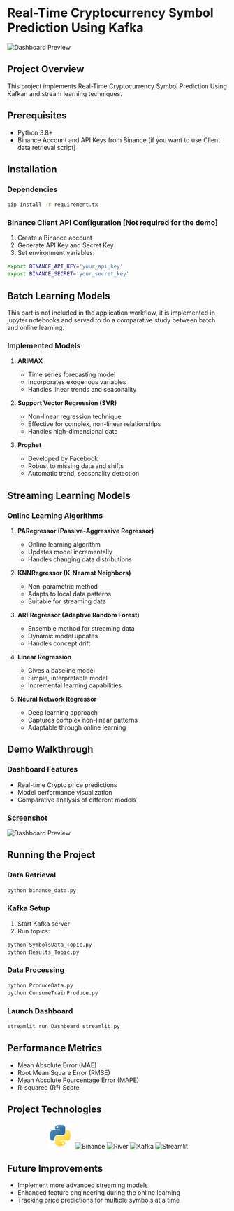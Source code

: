 # Real-Time Cryptocurrency Symbol Prediction Using Kafka
![Dashboard Preview](images/cov.png)

## Project Overview
This project implements Real-Time Cryptocurrency Symbol Prediction Using Kafkan and stream learning techniques.

## Prerequisites
- Python 3.8+
- Binance Account and API Keys from Binance (if you want to use Client data retrieval script)
  

## Installation

### Dependencies
```bash
pip install -r requirement.tx
```

### Binance Client API Configuration [Not required for the demo]
1. Create a Binance account
2. Generate API Key and Secret Key
3. Set environment variables:
```bash
export BINANCE_API_KEY='your_api_key'
export BINANCE_SECRET='your_secret_key'
```

## Batch Learning Models
This part is not included in the application workflow, it is implemented in jupyter notebooks and served to do a comparative study between batch and online learning.
### Implemented Models
1. **ARIMAX**
   - Time series forecasting model
   - Incorporates exogenous variables
   - Handles linear trends and seasonality

2. **Support Vector Regression (SVR)**
   - Non-linear regression technique
   - Effective for complex, non-linear relationships
   - Handles high-dimensional data

3. **Prophet**
   - Developed by Facebook
   - Robust to missing data and shifts
   - Automatic trend, seasonality detection

## Streaming Learning Models

### Online Learning Algorithms
1. **PARegressor (Passive-Aggressive Regressor)**
   - Online learning algorithm
   - Updates model incrementally
   - Handles changing data distributions

2. **KNNRegressor (K-Nearest Neighbors)**
   - Non-parametric method
   - Adapts to local data patterns
   - Suitable for streaming data

3. **ARFRegressor (Adaptive Random Forest)**
   - Ensemble method for streaming data
   - Dynamic model updates
   - Handles concept drift

4. **Linear Regression**
   - Gives a baseline model
   - Simple, interpretable model
   - Incremental learning capabilities

6. **Neural Network Regressor**
   - Deep learning approach
   - Captures complex non-linear patterns
   - Adaptable through online learning

## Demo Walkthrough

### Dashboard Features
- Real-time Crypto price predictions
- Model performance visualization
- Comparative analysis of different models

### Screenshot
![Dashboard Preview](images/dash.png)

## Running the Project

### Data Retrieval
```bash
python binance_data.py
```

### Kafka Setup
1. Start Kafka server
2. Run topics:
```bash
python SymbolsData_Topic.py
python Results_Topic.py
```

### Data Processing
```bash
python ProduceData.py
python ConsumeTrainProduce.py
```

### Launch Dashboard
```bash
streamlit run Dashboard_streamlit.py
```

## Performance Metrics
- Mean Absolute Error (MAE)
- Root Mean Square Error (RMSE)
- Mean Absolute Pourcentage Error (MAPE)
- R-squared (R²) Score

##  Project Technologies
<p align="center">
  <img src="https://raw.githubusercontent.com/devicons/devicon/master/icons/python/python-original.svg" alt="Python" width="60" height="60"/>
  <img src="https://raw.githubusercontent.com/simple-icons/simple-icons/develop/icons/binance.svg" alt="Binance" width="60" height="60"/>
  <img src="https://production-media.paperswithcode.com/social-images/IIGvoRhcqPHRAxAp.svg" alt="River" width="120" height="60"/>
  <img src="https://upload.wikimedia.org/wikipedia/commons/0/0a/Apache_kafka-icon.svg" alt="Kafka" width="60" height="60"/>
  <img src="https://cdn.jsdelivr.net/gh/devicons/devicon/icons/streamlit/streamlit-original.svg" alt="Streamlit" width="60" height="60"/>
</p>


## Future Improvements
- Implement more advanced streaming models
- Enhanced feature engineering during the online learning
- Tracking price predictions for multiple symbols at a time

